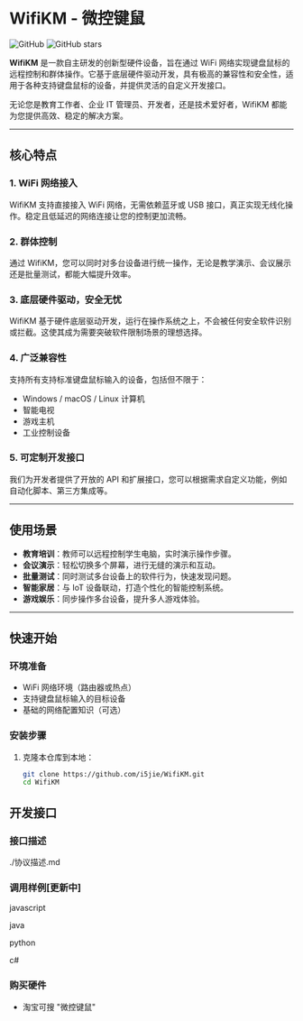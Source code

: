 # WifiKM - 微控键鼠

![GitHub](https://img.shields.io/github/license/your-repo-name) 
![GitHub stars](https://img.shields.io/github/stars/your-repo-name?style=social)

**WifiKM** 是一款自主研发的创新型硬件设备，旨在通过 WiFi 网络实现键盘鼠标的远程控制和群体操作。它基于底层硬件驱动开发，具有极高的兼容性和安全性，适用于各种支持键盘鼠标的设备，并提供灵活的自定义开发接口。

无论您是教育工作者、企业 IT 管理员、开发者，还是技术爱好者，WifiKM 都能为您提供高效、稳定的解决方案。

---

## 核心特点

### 1. **WiFi 网络接入**
WifiKM 支持直接接入 WiFi 网络，无需依赖蓝牙或 USB 接口，真正实现无线化操作。稳定且低延迟的网络连接让您的控制更加流畅。

### 2. **群体控制**
通过 WifiKM，您可以同时对多台设备进行统一操作，无论是教学演示、会议展示还是批量测试，都能大幅提升效率。

### 3. **底层硬件驱动，安全无忧**
WifiKM 基于硬件底层驱动开发，运行在操作系统之上，不会被任何安全软件识别或拦截。这使其成为需要突破软件限制场景的理想选择。

### 4. **广泛兼容性**
支持所有支持标准键盘鼠标输入的设备，包括但不限于：
- Windows / macOS / Linux 计算机
- 智能电视
- 游戏主机
- 工业控制设备

### 5. **可定制开发接口**
我们为开发者提供了开放的 API 和扩展接口，您可以根据需求自定义功能，例如自动化脚本、第三方集成等。

---

## 使用场景

- **教育培训**：教师可以远程控制学生电脑，实时演示操作步骤。
- **会议演示**：轻松切换多个屏幕，进行无缝的演示和互动。
- **批量测试**：同时测试多台设备上的软件行为，快速发现问题。
- **智能家居**：与 IoT 设备联动，打造个性化的智能控制系统。
- **游戏娱乐**：同步操作多台设备，提升多人游戏体验。

---

## 快速开始

### 环境准备
- WiFi 网络环境（路由器或热点）
- 支持键盘鼠标输入的目标设备
- 基础的网络配置知识（可选）

### 安装步骤

1. 克隆本仓库到本地：

   ```bash
   git clone https://github.com/i5jie/WifiKM.git
   cd WifiKM
   ```


## 开发接口

### 接口描述

./协议描述.md

### 调用样例[更新中]

javascript

java

python

c#

### 购买硬件

- 淘宝可搜 "微控键鼠"
